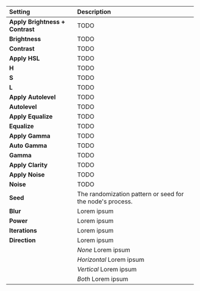 | Setting                         | Description                                               |
| :------------------------------ | :-------------------------------------------------------- |
| **Apply Brightness + Contrast** | TODO                                                      |
| **Brightness**                  | TODO                                                      |
| **Contrast**                    | TODO                                                      |
| **Apply HSL**                   | TODO                                                      |
| **H**                           | TODO                                                      |
| **S**                           | TODO                                                      |
| **L**                           | TODO                                                      |
| **Apply Autolevel**             | TODO                                                      |
| **Autolevel**                   | TODO                                                      |
| **Apply Equalize**              | TODO                                                      |
| **Equalize**                    | TODO                                                      |
| **Apply Gamma**                 | TODO                                                      |
| **Auto Gamma**                  | TODO                                                      |
| **Gamma**                       | TODO                                                      |
| **Apply Clarity**               | TODO                                                      |
| **Apply Noise**                 | TODO                                                      |
| **Noise**                       | TODO                                                      |
| **Seed**                        | The randomization pattern or seed for the node's process. |
| **Blur**                        | Lorem ipsum                                               |
| **Power**                       | Lorem ipsum                                               |
| **Iterations**                  | Lorem ipsum                                               |
| **Direction**                   | Lorem ipsum                                               |
|                                 | *None* Lorem ipsum                                        |
|                                 | *Horizontal* Lorem ipsum                                  |
|                                 | *Vertical* Lorem ipsum                                    |
|                                 | *Both* Lorem ipsum                                        |